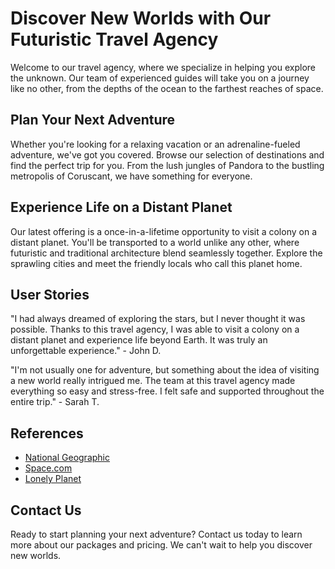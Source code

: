 <!--font:Creepster-->

# Discover New Worlds with Our Futuristic Travel Agency

Welcome to our travel agency, where we specialize in helping you explore the unknown. Our team of experienced guides will take you on a journey like no other, from the depths of the ocean to the farthest reaches of space.

## Plan Your Next Adventure

Whether you're looking for a relaxing vacation or an adrenaline-fueled adventure, we've got you covered. Browse our selection of destinations and find the perfect trip for you. From the lush jungles of Pandora to the bustling metropolis of Coruscant, we have something for everyone.

## Experience Life on a Distant Planet

Our latest offering is a once-in-a-lifetime opportunity to visit a colony on a distant planet. You'll be transported to a world unlike any other, where futuristic and traditional architecture blend seamlessly together. Explore the sprawling cities and meet the friendly locals who call this planet home.

## User Stories

"I had always dreamed of exploring the stars, but I never thought it was possible. Thanks to this travel agency, I was able to visit a colony on a distant planet and experience life beyond Earth. It was truly an unforgettable experience." - John D.

"I'm not usually one for adventure, but something about the idea of visiting a new world really intrigued me. The team at this travel agency made everything so easy and stress-free. I felt safe and supported throughout the entire trip." - Sarah T.

## References

- [National Geographic](#)
- [Space.com](#)
- [Lonely Planet](#)

## Contact Us

Ready to start planning your next adventure? Contact us today to learn more about our packages and pricing. We can't wait to help you discover new worlds.

<!--

Write me content for website with wallpaper which alt text is:

"An illustration of a colony on a distant planet, with a mix of futuristic and traditional architecture."

The name/title of the page should not be 1:1 copy of the alt text but rather a real content of the website which is using this wallpaper.

- Use markdown format 
- Start with heading
- Heading should be short and concise
- The content should look like a real website 
- The website should not be about the wallpaper, wallpaper is just a related background
- Heading should be contain work "wallpaper" or "background"
- Include real sections like references, contact, user stories, etc. use things relevant to the page purpose.
- Feel free to use structure like headings, bullets, numbering, blockquotes, paragraphs, horizontal lines, etc.
- You can use formatting like bold or _italic_
- You can include UTF-8 emojis
- Links should be only #hash anchors (and you can refer to the document itself)
- Do not include images


---


# Discover New Worlds with Our Futuristic Travel Agency

Welcome to our travel agency, where we specialize in helping you explore the unknown. Our team of experienced guides will take you on a journey like no other, from the depths of the ocean to the farthest reaches of space.

## Plan Your Next Adventure

Whether you're looking for a relaxing vacation or an adrenaline-fueled adventure, we've got you covered. Browse our selection of destinations and find the perfect trip for you. From the lush jungles of Pandora to the bustling metropolis of Coruscant, we have something for everyone.

## Experience Life on a Distant Planet

Our latest offering is a once-in-a-lifetime opportunity to visit a colony on a distant planet. You'll be transported to a world unlike any other, where futuristic and traditional architecture blend seamlessly together. Explore the sprawling cities and meet the friendly locals who call this planet home.

## User Stories

"I had always dreamed of exploring the stars, but I never thought it was possible. Thanks to this travel agency, I was able to visit a colony on a distant planet and experience life beyond Earth. It was truly an unforgettable experience." - John D.

"I'm not usually one for adventure, but something about the idea of visiting a new world really intrigued me. The team at this travel agency made everything so easy and stress-free. I felt safe and supported throughout the entire trip." - Sarah T.

## References

- [National Geographic](#)
- [Space.com](#)
- [Lonely Planet](#)

## Contact Us

Ready to start planning your next adventure? Contact us today to learn more about our packages and pricing. We can't wait to help you discover new worlds.

-->
